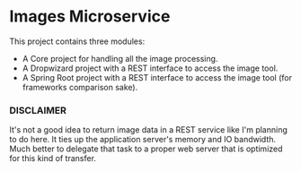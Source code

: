 Images Microservice
====================

This project contains three modules:

- A Core project for handling all the image processing.
- A Dropwizard project with a REST interface to access the image tool.
- A Spring Root project with a REST interface to access the image tool (for frameworks comparison sake).


### DISCLAIMER

It's not a good idea to return image data in a REST service like I'm planning to do here. It ties up the application server's memory and IO bandwidth.
Much better to delegate that task to a proper web server that is optimized for this kind of transfer.
